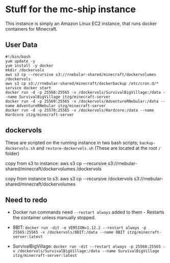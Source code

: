 # Stuff for the mc-ship instance
This instance is simply an Amazon Linux EC2 instance, that runs docker containers for Minecraft.

## User Data
```
#!/bin/bash
yum update -y
yum install -y docker
mkdir /dockervols
aws s3 cp --recursive s3://rnebular-shared/minecraft/dockervolumes /dockervols
aws s3 cp s3://rnebular-shared/minecraft/dockerbackup /etc/cron.d/*
service docker start
docker run -d -p 25568:25565 -v /dockervols/SurvivalBigVillage:/data --name SurvivalBigVillage itzg/minecraft-server
docker run -d -p 25569:25565 -v /dockervols/AdventureRNebular:/data --name AdventureRNebular itzg/minecraft-server
docker run -d -p 25570:25565 -v /dockervols/Hardcore:/data --name Hardcore itzg/minecraft-server
```

## dockervols
These are scripted on the running instance in two bash scripts;
 `backup-dockervols.sh` and `restore-dockervols.sh`
(These are located at the root `/` folder)

copy from s3 to instance:
aws s3 cp --recursive s3://rnebular-shared/minecraft/dockervolumes /dockervols

copy from instance to s3:
aws s3 cp --recursive /dockervols s3://rnebular-shared/minecraft/dockervolumes

## Need to redo
- Docker run commands need `--restart always` added to them - Restarts the container unless manually stopped.

- 8BIT:
`docker run -dit -e VERSION=1.12.2 --restart always -p 25565:25565 -v /dockervols/8BIT:/data --name 8BIT itzg/minecraft-server:latest`

- SurvivalBigVillage:
`docker run -dit --restart always -p 25568:25565 -v /dockervols/SurvivalBigVillage:/data --name SurvivalBigVillage itzg/minecraft-server:latest`
